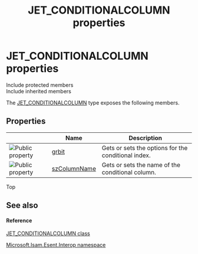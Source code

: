 ﻿---
title: JET_CONDITIONALCOLUMN properties
TOCTitle: JET_CONDITIONALCOLUMN properties
ms:assetid: Properties.T:Microsoft.Isam.Esent.Interop.JET_CONDITIONALCOLUMN
ms:mtpsurl: https://msdn.microsoft.com/library/microsoft.isam.esent.interop.jet_conditionalcolumn_properties(v=EXCHG.10)
ms:contentKeyID: 55103533
ms.date: 07/30/2014
ms.topic: article
---

# JET_CONDITIONALCOLUMN properties

Include protected members  
Include inherited members  

The [JET_CONDITIONALCOLUMN](./jet-conditionalcolumn-class.md) type exposes the following members.

## Properties

<table>
<thead>
<tr class="header">
<th> </th>
<th>Name</th>
<th>Description</th>
</tr>
</thead>
<tbody>
<tr class="odd">
<td><img src="../images/dn292128.pubproperty(exchg.10).gif" title="Public property" alt="Public property" /></td>
<td><a href="dn335060(v=exchg.10).md">grbit</a></td>
<td>Gets or sets the options for the conditional index.</td>
</tr>
<tr class="even">
<td><img src="../images/dn292128.pubproperty(exchg.10).gif" title="Public property" alt="Public property" /></td>
<td><a href="dn335113(v=exchg.10).md">szColumnName</a></td>
<td>Gets or sets the name of the conditional column.</td>
</tr>
</tbody>
</table>


Top

## See also

#### Reference

[JET_CONDITIONALCOLUMN class](./jet-conditionalcolumn-class.md)

[Microsoft.Isam.Esent.Interop namespace](./microsoft.isam.esent.interop-namespace.md)